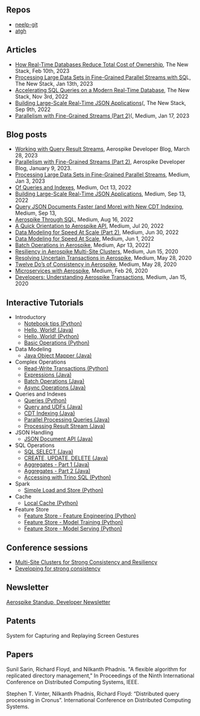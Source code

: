 ## Repos
- [neelp-git](https://github.com/neelp-git)
- [atgh](https://github.com/atgh)

## Articles
- [How Real-Time Databases Reduce Total Cost of Ownership](https://thenewstack.io/how-real-time-database-design-boosts-total-cost-of-ownership/), The New Stack, Feb 10th, 2023 
- [Processing Large Data Sets in Fine-Grained Parallel Streams with SQ](https://thenewstack.io/processing-large-data-sets-in-fine-grained-parallel-streams-with-sql/)L, The New Stack, Jan 13th, 2023 
- [Accelerating SQL Queries on a Modern Real-Time Database](https://thenewstack.io/accelerating-sql-queries-on-a-modern-real-time-database/), The New Stack,  Nov 3rd, 2022 
- [Building Large-Scale Real-Time JSON Applications](https://thenewstack.io/building-large-scale-real-time-json-applications/)(, The New Stack, Sep 9th, 2022
- [Parallelism with Fine-Grained Streams (Part 2)](https://thenewstack.io/building-large-scale-real-time-json-applications/)(, Medium, Jan 17, 2023

## Blog posts
- [Working with Query Result Streams](https://developer.aerospike.com/blog/query-streams), Aerospike Developer Blog, March 28, 2023
- [Parallelism with Fine-Grained Streams (Part 2)](https://developer.aerospike.com/blog/parallel-streams-2), Aerospike Developer Blog, January 9, 2023.
- [Processing Large Data Sets in Fine-Grained Parallel Streams](https://medium.com/aerospike-developer-blog/processing-large-data-sets-in-fine-grained-parallel-streams-842c160feb9d?source=your_stories_page-------------------------------------), Medium, Jan 3, 2023
- [Of Queries and Indexes](https://medium.com/aerospike-developer-blog/of-queries-and-indexes-882b1c3579a8?source=your_stories_page-------------------------------------), Medium, Oct 13, 2022
- [Building Large-Scale Real-Time JSON Applications](https://medium.com/aerospike-developer-blog/building-large-scale-real-time-json-applications-8f5e7cb94fc6?source=your_stories_page-------------------------------------), Medium, Sep 13, 2022
- [Query JSON Documents Faster (and More) with New CDT Indexing](https://medium.com/aerospike-developer-blog/query-json-documents-faster-and-more-with-new-cdt-indexing-74f7174eb22b?source=your_stories_page-------------------------------------), Medium, Sep 13, 
- [Aerospike Through SQ](https://medium.com/aerospike-developer-blog/query-json-documents-faster-and-more-with-new-cdt-indexing-74f7174eb22b?source=your_stories_page-------------------------------------)L, Medium, Aug 16, 2022
- [A Quick Orientation to Aerospike API](https://medium.com/aerospike-developer-blog/a-quick-orientation-to-aerospike-api-9954b733ccc7?source=your_stories_page-------------------------------------), Medium, Jul 20, 2022
- [Data Modeling for Speed At Scale (Part 2)](https://medium.com/aerospike-developer-blog/a-quick-orientation-to-aerospike-api-9954b733ccc7?source=your_stories_page-------------------------------------), Medium, Jun 30, 2022
- [Data Modeling for Speed At Scale](https://medium.com/aerospike-developer-blog/a-quick-orientation-to-aerospike-api-9954b733ccc7?source=your_stories_page-------------------------------------), Medium, Jun 1, 2022
- [Batch Operations in Aerospike](https://medium.com/aerospike-developer-blog/batch-operations-in-aerospike-5b99897ac049?source=your_stories_page-------------------------------------), Medium, Apr 13, 2022]
- [Resiliency in Aerospike Multi-Site Clusters](https://medium.com/aerospike-developer-blog/batch-operations-in-aerospike-5b99897ac049?source=your_stories_page-------------------------------------), Medium, Jun 15, 2020
- [Resolving Uncertain Transactions in Aerospike](https://medium.com/aerospike-developer-blog/resolving-uncertain-transactions-in-aerospike-49e2a8d51245?source=your_stories_page-------------------------------------), Medium, May 28, 2020
- [Twelve Do’s of Consistency in Aerospike](https://medium.com/aerospike-developer-blog/resolving-uncertain-transactions-in-aerospike-49e2a8d51245?source=your_stories_page-------------------------------------), Medium,  May 28, 2020
- [Microservices with Aerospike](https://medium.com/aerospike-developer-blog/resolving-uncertain-transactions-in-aerospike-49e2a8d51245?source=your_stories_page-------------------------------------), Medium, Feb 26, 2020
- [Developers: Understanding Aerospike Transactions](https://medium.com/aerospike-developer-blog/developers-understanding-aerospike-transactions-1c0ad5cfc357?source=your_stories_page-------------------------------------), Medium, Jan 15, 2020

## Interactive Tutorials
- Introductory
  - [Notebook tips (Python)](https://github.com/neelp-git/interactive-notebooks/blob/main/notebooks/python/readme_tips.ipynb)
  - [Hello, World! (Java)](https://github.com/neelp-git/interactive-notebooks/blob/main/notebooks/python/readme_tips.ipynb)
  - [Hello, World! (Python)](https://github.com/neelp-git/interactive-notebooks/blob/main/notebooks/python/hello_world.ipynb)
  - [Basic Operations (Python)](https://github.com/neelp-git/interactive-notebooks/blob/main/notebooks/python/basic_operations.ipynb)
- Data Modeling
  - [Java Object Mapper (Java)](https://github.com/neelp-git/interactive-notebooks/blob/main/notebooks/java/object_mapper.ipynb)
- Complex Operations
  - [Read-Write Transactions (Python)](https://github.com/neelp-git/interactive-notebooks/blob/main/notebooks/java/object_mapper.ipynb)
  - [Expressions (Java)](https://github.com/neelp-git/interactive-notebooks/blob/main/notebooks/java/object_mapper.ipynb)
  - [Batch Operations (Java)](https://github.com/neelp-git/interactive-notebooks/blob/main/notebooks/java/object_mapper.ipynb)
  - [Async Operations (Java)](https://github.com/neelp-git/interactive-notebooks/blob/main/notebooks/java/async_ops.ipynb)
- Queries and Indexes
  - [Queries (Python)](https://github.com/neelp-git/interactive-notebooks/blob/main/notebooks/java/async_ops.ipynb)
  - [Query and UDFs (Java)](https://github.com/neelp-git/interactive-notebooks/blob/main/notebooks/java/query_udf.ipynb)
  - [CDT Indexing (Java)](https://github.com/neelp-git/interactive-notebooks/blob/main/notebooks/java/query_udf.ipynb)
  - [Parallel Processing Queries (Java)](https://github.com/neelp-git/interactive-notebooks/blob/main/notebooks/java/query_udf.ipynb)
  - [Processing Result Stream (Java)](https://github.com/neelp-git/interactive-notebooks/blob/main/notebooks/java/query_streams.ipynb)
- JSON Handling
  - [JSON Document API (Java)](https://github.com/neelp-git/interactive-notebooks/blob/main/notebooks/java/query_streams.ipynb)
- SQL Operations
  - [SQL SELECT (Java)](https://github.com/neelp-git/interactive-notebooks/blob/main/notebooks/java/sql_select.ipynb)
  - [CREATE, UPDATE, DELETE (Java)](https://github.com/neelp-git/interactive-notebooks/blob/main/notebooks/java/sql_update.ipynb)
  - [Aggregates - Part 1 (Java)](https://github.com/neelp-git/interactive-notebooks/blob/main/notebooks/java/sql_aggregates_1.ipynb)
  - [Aggregates - Part 2 (Java)](https://github.com/neelp-git/interactive-notebooks/blob/main/notebooks/java/sql_aggregates_1.ipynb)
  - [Accessing with Trino SQL (Python)](https://github.com/neelp-git/experiments/blob/main/notebooks/python/depl_insights_etl.ipynb)
- Spark
  - [Simple Load and Store (Python)](https://github.com/neelp-git/interactive-notebooks/blob/main/notebooks/spark/simple-load-store.ipynb)
- Cache
  - [Local Cache (Python)](https://github.com/neelp-git/interactive-notebooks/blob/main/notebooks/spark/simple-load-store.ipynb)
- Feature Store
  - [Feature Store - Feature Engineering (Python)](https://github.com/neelp-git/interactive-notebooks/blob/main/notebooks/spark/simple-load-store.ipynb)
  - [Feature Store - Model Training (Python)](https://github.com/neelp-git/interactive-notebooks/blob/main/notebooks/spark/feature-store-model-training.ipynb)
  - [Feature Store - Model Serving (Python)](https://github.com/neelp-git/interactive-notebooks/blob/main/notebooks/spark/feature-store-model-training.ipynb)

## Conference sessions
- [Multi-Site Clusters for Strong Consistency and Resiliency](https://www.youtube.com/watch?v=-DcAZcnlWDY&list=PLGo1-Ya-AEQD7g9hmXy4eYKsG5PtZPkIT&index=1)
- [Developing for strong consistency](https://www.youtube.com/watch?v=-DcAZcnlWDY&list=PLGo1-Ya-AEQD7g9hmXy4eYKsG5PtZPkIT&index=1)

## Newsletter
[Aerospike Standup, Developer Newsletter](https://developer.aerospike.com/blog/vol-56)

## Patents
System for Capturing and Replaying Screen Gestures

## Papers
Sunil Sarin, Richard Floyd, and Nilkanth Phadnis. "A flexible algorithm for replicated directory management," In Proceedings of the Ninth International Conference on Distributed Computing Systems, IEEE.

Stephen T. Vinter, Nilkanth Phadnis, Richard Floyd:
“Distributed query processing in Cronus”. International Conference on Distributed Computing Systems.
